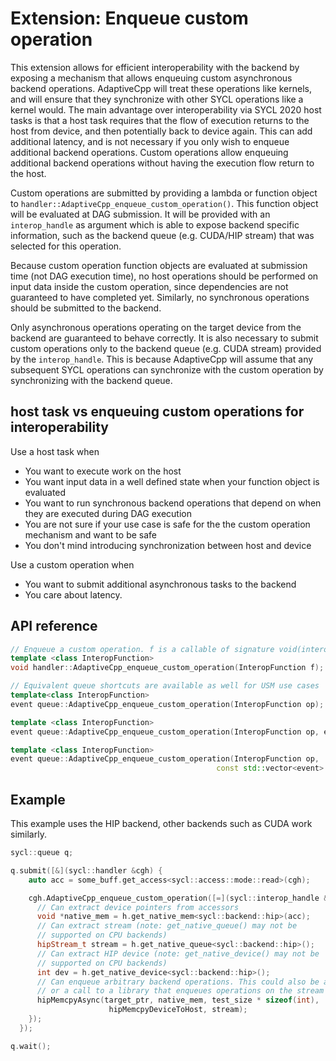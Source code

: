 # Extension: Enqueue custom operation

This extension allows for efficient interoperability with the backend by exposing a mechanism that allows enqueuing custom asynchronous backend operations. AdaptiveCpp will treat these operations like kernels, and will ensure that they synchronize with other SYCL operations like a kernel would.
The main advantage over interoperability via SYCL 2020 host tasks is that a host task requires that the flow of execution returns to the host from device, and then potentially back to device again. This can add additional latency, and is not necessary if you only wish to enqueue additional backend operations. Custom operations allow enqueuing additional backend operations without having the execution flow return to the host.

Custom operations are submitted by providing a lambda or function object to `handler::AdaptiveCpp_enqueue_custom_operation()`. This function object will be evaluated at DAG submission. It will be provided with an `interop_handle` as argument which is able to expose backend specific information, such as the backend queue (e.g. CUDA/HIP stream) that was selected for this operation.

Because custom operation function objects are evaluated at submission time (not DAG execution time), no host operations should be performed on input data inside the custom operation, since dependencies are not guaranteed to have completed yet. Similarly, no synchronous operations should be submitted to the backend.

Only asynchronous operations operating on the target device from the backend are guaranteed to behave correctly. It is also necessary to submit custom operations only to the backend queue (e.g. CUDA stream) provided by the `interop_handle`. This is because AdaptiveCpp will assume that any subsequent SYCL operations can synchronize with the custom operation by synchronizing with the backend queue.

## host task vs enqueuing custom operations for interoperability

Use a host task when
* You want to execute work on the host
* You want input data in a well defined state when your function object is evaluated
* You want to run synchronous backend operations that depend on when they are executed during DAG execution
* You are not sure if your use case is safe for the the custom operation mechanism and want to be safe
* You don't mind introducing synchronization between host and device

Use a custom operation when
* You want to submit additional asynchronous tasks to the backend
* You care about latency.

## API reference

```c++
// Enqueue a custom operation. f is a callable of signature void(interop_handle).
template <class InteropFunction>
void handler::AdaptiveCpp_enqueue_custom_operation(InteropFunction f);

// Equivalent queue shortcuts are available as well for USM use cases
template<class InteropFunction>
event queue::AdaptiveCpp_enqueue_custom_operation(InteropFunction op);

template <class InteropFunction>
event queue::AdaptiveCpp_enqueue_custom_operation(InteropFunction op, event dependency):

template <class InteropFunction>
event queue::AdaptiveCpp_enqueue_custom_operation(InteropFunction op,
                                              const std::vector<event> &dependencies);

```

## Example

This example uses the HIP backend, other backends such as CUDA work similarly.
```c++
sycl::queue q;

q.submit([&](sycl::handler &cgh) {
    auto acc = some_buff.get_access<sycl::access::mode::read>(cgh);

    cgh.AdaptiveCpp_enqueue_custom_operation([=](sycl::interop_handle &h) {
      // Can extract device pointers from accessors
      void *native_mem = h.get_native_mem<sycl::backend::hip>(acc);
      // Can extract stream (note: get_native_queue() may not be 
      // supported on CPU backends)
      hipStream_t stream = h.get_native_queue<sycl::backend::hip>();
      // Can extract HIP device (note: get_native_device() may not be
      // supported on CPU backends)
      int dev = h.get_native_device<sycl::backend::hip>();
      // Can enqueue arbitrary backend operations. This could also be a kernel launch
      // or a call to a library that enqueues operations on the stream etc
      hipMemcpyAsync(target_ptr, native_mem, test_size * sizeof(int),
                      hipMemcpyDeviceToHost, stream);
    });
  });

q.wait();

```